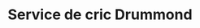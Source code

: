 ---
title: "Service de cric Drummond"
url: /drummondville/service-de-cric-drummond/
shop: Eisenwaren
---
